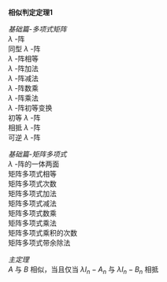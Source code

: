 **相似判定定理1**  
  
*基础篇-多项式矩阵*  
$\lambda$ -阵  
同型 $\lambda$ -阵  
$\lambda$ -阵相等  
$\lambda$ -阵加法  
$\lambda$ -阵减法  
$\lambda$ -阵数乘  
$\lambda$ -阵乘法  
$\lambda$ -阵初等变换  
初等 $\lambda$ -阵  
相抵 $\lambda$ -阵  
可逆 $\lambda$ -阵  
  
*基础篇-矩阵多项式*  
$\lambda$ -阵的一体两面  
矩阵多项式相等  
矩阵多项式次数  
矩阵多项式加法  
矩阵多项式减法  
矩阵多项式数乘  
矩阵多项式乘法  
矩阵多项式乘积的次数  
矩阵多项式带余除法  
  
*主定理*  
$A$ 与 $B$ 相似，当且仅当 $\lambda I_n-A_n$ 与 $\lambda I_n-B_n$ 相抵  
